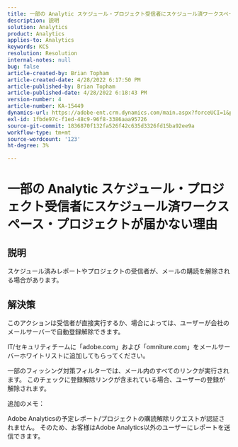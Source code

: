 ```yaml
---
title: 一部の Analytic スケジュール・プロジェクト受信者にスケジュール済ワークスペース・プロジェクトが届かない理由
description: 説明
solution: Analytics
product: Analytics
applies-to: Analytics
keywords: KCS
resolution: Resolution
internal-notes: null
bug: false
article-created-by: Brian Topham
article-created-date: 4/28/2022 6:17:50 PM
article-published-by: Brian Topham
article-published-date: 4/28/2022 6:18:43 PM
version-number: 4
article-number: KA-15449
dynamics-url: https://adobe-ent.crm.dynamics.com/main.aspx?forceUCI=1&pagetype=entityrecord&etn=knowledgearticle&id=9a1ed07d-1fc7-ec11-a7b6-0022480a1b03
exl-id: 1fbde97c-f1ed-48c9-96f8-3386aaa95726
source-git-commit: 1836870f132fa526f42c635d3326fd15ba92ee9a
workflow-type: tm+mt
source-wordcount: '123'
ht-degree: 3%

---
```


# 一部の Analytic スケジュール・プロジェクト受信者にスケジュール済ワークスペース・プロジェクトが届かない理由

## 説明


スケジュール済みレポートやプロジェクトの受信者が、メールの購読を解除される場合があります。


## 解決策


このアクションは受信者が直接実行するか、場合によっては、ユーザーが会社のメールサーバーで自動登録解除できます。

IT/セキュリティチームに「adobe.com」および「omniture.com」をメールサーバーホワイトリストに追加してもらってください。

一部のフィッシング対策フィルターでは、メール内のすべてのリンクが実行されます。 このチェックに登録解除リンクが含まれている場合、ユーザーの登録が解除されます。



追加のメモ：

Adobe Analyticsの予定レポート/プロジェクトの購読解除リクエストが認証されません。 そのため、お客様はAdobe Analytics以外のユーザーにレポートを送信できます。
